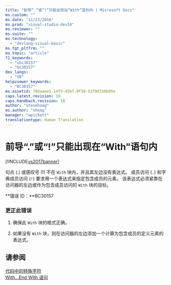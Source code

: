 ```yaml
---
title: "前导“.”或“!”只能出现在“With”语句内 | Microsoft Docs"
ms.custom: ""
ms.date: "11/23/2016"
ms.prod: "visual-studio-dev14"
ms.reviewer: ""
ms.suite: ""
ms.technology: 
  - "devlang-visual-basic"
ms.tgt_pltfrm: ""
ms.topic: "article"
f1_keywords: 
  - "vbc30157"
  - "bc30157"
dev_langs: 
  - "VB"
helpviewer_keywords: 
  - "BC30157"
ms.assetid: 70daaee1-14f9-45b7-9f30-53794310b95e
caps.latest.revision: 10
caps.handback.revision: 10
author: "stevehoag"
ms.author: "shoag"
manager: "wpickett"
translationtype: Human Translation
---
```

# 前导“.”或“!”只能出现在“With”语句内
[!INCLUDE[vs2017banner](../../../csharp/includes/vs2017banner.md)]

句点 \(.\) 或感叹号 \(\!\) 不在 `With` 块内，并且其左边没有表达式。  成员访问 \(`.`\) 和字典成员访问 \(`!`\) 要求用一个表达式来指定包含成员的元素。  该表达式必须紧靠在访问器的左边或作为包含成员访问的 `With` 块的目标。  
  
 **错误 ID：**BC30157  
  
### 更正此错误  
  
1.  确保此 `With` 块的格式正确。  
  
2.  如果没有 `With` 块，则在访问器的左边添加一个计算为包含成员的定义元素的表达式。  
  
## 请参阅  
 [代码中的特殊字符](../../../visual-basic/programming-guide/program-structure/special-characters-in-code.md)   
 [With...End With 语句](../../../visual-basic/language-reference/statements/with-end-with-statement.md)